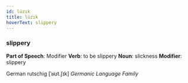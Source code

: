 ```yaml
---
id: lüzık
title: lüzık
hoverText: slippery
---
```


### slippery

**Part of Speech**: Modifier
**Verb**: to be slippery
**Noun**: slickness
**Modifier**: slippery

German rutschig [ˈʁʊt.ʃɪk]
*Germanic Language Family*